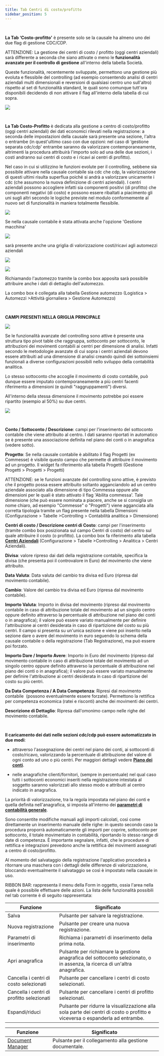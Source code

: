 ```yaml
---
title: Tab Centri di costo/profitto
sidebar_position: 5
---
```


 

**La Tab ‘Costo-profitto'** è presente solo se la causale ha almeno uno dei due flag di gestione CDC/CDP.

ATTENZIONE: La gestione dei centri di costo / profitto (oggi centri aziendali) sarà differente a seconda che siano attivate o meno le **funzionalità avanzate per il controllo di gestione** all'interno della tabella Società.

Queste funzionalità, recentemente sviluppate, permettono una gestione più evoluta e flessibile del controlling (ad esempio consentendo analisi di centri aziendali multi dimensionali e reversioni di qualsiasi centro uno sull'altro) rispetto al set di funzionalità standard, le quali sono comunque tutt'ora disponibili decidendo di non attivare il flag all'interno della tabella di cui sopra.

![](/img/it-it/finance-area/ledger-records/records/create-ledger-record/cost-profit-centers-tab/image01.png)

 

**La Tab Costo-Profitto** è dedicata alla gestione a centro di costo/profitto (oggi centri aziendali) dei dati economici rilevati nella registrazione: a seconda delle impostazioni della causale sarà presente una sezione, l'altra o entrambe (in quest'ultimo caso con due opzioni: nel caso di ‘gestione separata cdc/cdp' entrambe saranno da valorizzare contemporaneamente, altrimenti la procedura attribuirà l'importo solo ad una delle due sezioni, i costi andranno sui centri di costo e i ricavi ai centri di profitto). 

Nel caso in cui si utilizzino le funzioni evolute per il controlling, sebbene sia possibile attivare nella causale contabile sia cdc che cdp, la valorizzazione di questi ultimi risulta superflua poiché si andrà a valorizzare unicamente i cdc (che assumono la nuova definizione di centri aziendali). I centri aziendali possono accogliere infatti sia componenti positivi (di profitto) che componenti negativi (di costo) e possono essere ribaltati a piacimento gli uni sugli altri secondo le logiche previste nel modulo conformemente al nuovo set di funzionalità in maniera totalmente flessibile.



![](/img/it-it/finance-area/ledger-records/records/create-ledger-record/cost-profit-centers-tab/image02.png)

Se nella causale contabile è stata attivata anche l'opzione 'Gestione macchina'

![](/img/it-it/finance-area/ledger-records/records/create-ledger-record/cost-profit-centers-tab/image03.png)

sarà presente anche una griglia di valorizzazione costi/ricavi agli automezzi aziendali

![](/img/it-it/finance-area/ledger-records/records/create-ledger-record/cost-profit-centers-tab/image04.png)

![](/img/it-it/finance-area/ledger-records/records/create-ledger-record/cost-profit-centers-tab/image05.png)

Richiamando l'automezzo tramite la combo box apposita sarà possibile attribuire anche i dati di dettaglio dell'automezzo.

La combo box è collegata alla tabella Gestione automezzo (Logistica > Automezzi >Attività giornaliera > Gestione Automezzo)

 

**CAMPI PRESENTI NELLA GRIGLIA PRINCIPALE**

![](/img/it-it/finance-area/ledger-records/records/create-ledger-record/cost-profit-centers-tab/image06.png)

Se le funzionalità avanzate del controlling sono attive è presente una struttura tipo pivot table che raggruppa, sottoconto per sottoconto, le attribuzioni dei movimenti contabili ai centri per dimensione di analisi. Infatti secondo le metodologie avanzate di cui sopra i centri aziendali devono essere attribuiti ad una dimensione di analisi creando quindi dei sottoinsiemi funzionali a diverse configurazioni possibili nello sviluppo della contabilità analitica.

Lo stesso sottoconto che accoglie il movimento di costo contabile, può dunque essere imputato contemporaneamente a più centri facenti riferimento a dimensioni (e quindi "raggruppamenti") diversi.

All'interno della stessa dimensione il movimento potrebbe poi essere ripartito (esempio al 50%) su due centri.

![](/img/it-it/finance-area/ledger-records/records/create-ledger-record/cost-profit-centers-tab/image07.png)

 

**Conto / Sottoconto / Descrizione**: campi per l'inserimento del sottoconto contabile che viene attribuito al centro. I dati saranno riportati in automatico se è presente una associazione definita nel piano dei conti o in anagrafica (vedere sotto).

**Progetto**: Se nella causale contabile è abilitato il flag Progetti (ex Commesse) è visibile questo campo che permette di attribuire il movimento ad un progetto. Il widget fa riferimento alla tabella Progetti (Gestione Progetti > Progetti > Progetti)

ATTENZIONE: se le funzioni avanzate del controlling sono attive, è previsto che il progetto possa essere attribuito soltanto agganciandolo ad un centro aziendale associato alla dimensione di tipo Commessa oppure alle dimensioni per le quali è stato attivato il flag 'Abilita commessa'. Tale dimensione (che può essere nominata a piacere, anche se si consiglia un nome chiaro, ad esempio "Commesse" o "Progetti") viene agganciata alla corretta tipologia tramite un flag presente nella tabella Dimensioni (Configurazione > Tabelle >Controlling > Contabilità analitica > Dimensione) 

**Centri di costo / Descrizione centri di Costo**: campi per l'inserimento (tramite combo box posizionata sul campo Centri di costo) del centro sul quale attribuire il costo (o profitto). La combo box fa riferimento alla tabella **[Centri Aziendali](/docs/configurations/tables/controlling/analytical-accounting/corporate-centers)** (Configurazione > Tabelle >Controlling > Analitica > Centri Aziendali). 

**Divisa**: valore ripreso dai dati della registrazione contabile, specifica la divisa (che presenta poi il controvalore in Euro) del movimento che viene attribuito.

**Data Valuta**: Data valuta del cambio tra divisa ed Euro (ripresa dal movimento contabile).

**Cambio**: Valore del cambio tra divisa ed Euro (ripresa dal movimento contabile).

**Importo Valuta**: Importo in divisa del movimento (ripreso dal movimento contabile in caso di attribuzione totale del movimento ad un singolo centro oppure definito attraverso la percentuale di attribuzione nel piano dei conti o in anagrafica); il valore può essere variato manualmente per definire l'attribuzione ai centri desiderata in caso di ripartizione del costo su più centri. Il campo si presenta su un'unica sezione e viene poi inserito nella sezione dare o avere del movimento in euro seguendo lo schema della causale contabile o della registrazione (Tab Registrazione), ma può essere poi forzato.

**Importo Dare / Importo Avere**: Importo in Euro del movimento (ripreso dal movimento contabile in caso di attribuzione totale del movimento ad un singolo centro oppure definito attraverso la percentuale di attribuzione nel piano dei conti o in anagrafica); il valore può essere variato manualmente per definire l'attribuzione ai centri desiderata in caso di ripartizione del costo su più centri.

**Da Data Competenza / A Data Competenza**: Ripresi dal movimento contabile  (possono eventualmente essere forzate). Permettono la rettifica per competenza economica (ratei e risconti) anche dei movimenti dei centri.

**Descrizione di Dettaglio**: Ripresa dall'omonimo campo nelle righe del movimento contabile.

 

**Il caricamento dei dati nelle sezioni cdc/cdp può essere automatizzato in due modi**:

- attraverso l'assegnazione dei centri nel piano dei conti, ai sottoconti di costo/ricavo, valorizzando la percentuale di attribuzione del valore di ogni conto ad uno o più centri. Per maggiori dettagli vedere **[Piano dei conti](/docs/erp-home/registers/accounting/analytic-chart-of-accounts)**. 

- nelle anagrafiche clienti/fornitori, (sempre in percentuale) nel qual caso tutti i sottoconti economici inseriti nella registrazione intestata al soggetto saranno valorizzati allo stesso modo e attribuiti al centro indicato in anagrafica. 

La priorità di valorizzazione, tra la regola impostata nel piano dei conti e quella definita nell'anagrafica, si imposta all'interno dei **[parametri di contabilità generale](/docs/configurations/parameters/finance/accounting-parameters)**.

Sono consentite modifiche manuali agli importi calcolati, così come direttamente un inserimento manuale delle righe: in questo secondo caso la procedura proporrà automaticamente gli importi per coprire, sottoconto per sottoconto, il totale movimentato in contabilità, riportando lo stesso range di date di competenza. È importante segnalare, infatti, che le procedure di rettifica e integrazioni prevedono anche la rettifica dei movimenti assegnati a centro di costo/profitto.

Al momento del salvataggio della registrazione l'applicativo procederà a ritornare una maschera con i dettagli delle differenze di valorizzazione, bloccando eventualmente il salvataggio se così è impostato nella causale in uso.

RIBBON BAR: rappresenta il menu della Form in oggetto, ossia l'area nella quale è possibile effettuare delle azioni. La lista delle funzionalità possibili nel tab corrente è di seguito rappresentata:



| Funzione | Significato |
| --- | --- |
| Salva | Pulsante per salvare la registrazione. |
| Nuova registrazione | Pulsante per creare una nuova registrazione. |
| Parametri di inserimento | Richiama i parametri di inserimento della prima nota. |
| Apri anagrafica | Pulsante per richiamare la gestione anagrafica del sottoconto selezionato, o in assenza, la ricerca di un'altra anagrafica. |
| Cancella i centri di costo selezionati | Pulsante per cancellare i centri di costo selezionati. |
| Cancella i centri di profitto selezionati | Pulsante per cancellare i centri di profitto selezionati. |
| Espandi/riduci | Pulsante per ridurre la visualizzazione alla sola parte dei centri di costo o profitto e viceversa o espanderla ad entrambe. |



| Funzione | Significato |
| --- | --- |
|  [Document Manager](/docs/guide/common/operations-with-data/document-manager)  | Pulsante per il collegamento alla gestione documentale. |






